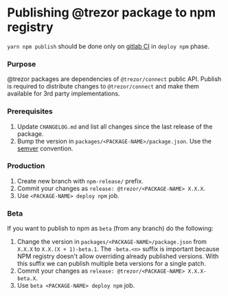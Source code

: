 # Publishing @trezor package to npm registry

`yarn npm publish` should be done only on [gitlab CI](https://gitlab.com/satoshilabs/trezor/trezor-suite/-/pipelines/) in `deploy npm` phase.

### Purpose

@trezor packages are dependencies of `@trezor/connect` public API.
Publish is required to distribute changes to `@trezor/connect` and make them available for 3rd party implementations.

### Prerequisites

1. Update `CHANGELOG.md` and list all changes since the last release of the package.
1. Bump the version in `packages/<PACKAGE-NAME>/package.json`. Use the [semver](https://semver.org/) convention.

### Production

1. Create new branch with `npm-release/` prefix.
1. Commit your changes as `release: @trezor/<PACKAGE-NAME> X.X.X`.
1. Use `<PACKAGE-NAME> deploy npm` job.

### Beta

If you want to publish to npm as `beta` (from any branch) do the following:

1. Change the version in `packages/<PACKAGE-NAME>/package.json` from `X.X.X` to `X.X.(X + 1)-beta.1`.
   The `-beta.<n>` suffix is important because NPM registry doesn't allow overriding already published versions.
   With this suffix we can publish multiple beta versions for a single patch.
1. Commit your changes as `release: @trezor/<PACKAGE-NAME> X.X.X-beta.X`.
1. Use `beta <PACKAGE-NAME> deploy npm` job.
